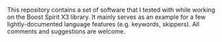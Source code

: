This repository contains a set of software that I tested with while working on the Boost Spirit X3 library.  It mainly serves as an example for a few lightly-documented language features (e.g. keywords, skippers).  All comments and suggestions are welcome.
